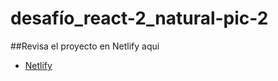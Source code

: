 # desafío_react-2_natural-pic-2

##Revisa el proyecto en Netlify aqui

- [Netlify](https://desafio-react-2-router-2.netlify.app)
